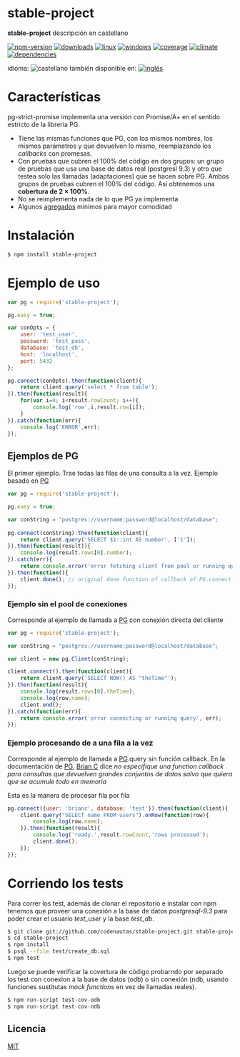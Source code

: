 <!--multilang v0 es:LEEME.md en:README.md -->
# stable-project
<!--lang:es-->
**stable-project** descripción en castellano
<!--lang:en--]
the description
[!--lang:*-->

<!-- cucardas -->
[![npm-version](https://img.shields.io/npm/v/stable-project.svg)](https://npmjs.org/package/stable-project)
[![downloads](https://img.shields.io/npm/dm/stable-project.svg)](https://npmjs.org/package/stable-project)
[![linux](https://img.shields.io/travis/codenautas/stable-project/master.svg)](https://travis-ci.org/codenautas/stable-project)
[![windows](https://ci.appveyor.com/api/projects/status/github/codenautas/stable-project?svg=true)](https://ci.appveyor.com/project/codenautas/stable-project)
[![coverage](https://img.shields.io/coveralls/codenautas/stable-project/master.svg)](https://coveralls.io/r/codenautas/stable-project)
[![climate](https://img.shields.io/codeclimate/github/codenautas/stable-project.svg)](https://codeclimate.com/github/codenautas/stable-project)
[![dependencies](https://img.shields.io/david/codenautas/stable-project.svg)](https://david-dm.org/codenautas/stable-project)

<!--multilang buttons-->

idioma: ![castellano](https://raw.githubusercontent.com/codenautas/multilang/master/img/lang-es.png)
también disponible en:
[![inglés](https://raw.githubusercontent.com/codenautas/multilang/master/img/lang-en.png)](README.md)

<!--lang:es-->

# Características

pg-strict-promise implementa una versión con Promise/A+ en el sentido estricto de la librería PG.
 * Tiene las mismas funciones que PG, con los mismos nombres, los mismos parámetros y que devuelven lo mismo, reemplazando los *callbacks* con promesas.
 * Con pruebas que cubren el 100% del código en dos grupos: un grupo de pruebas que usa una base de datos real (postgresl 9.3) y otro que testea solo las llamadas (adaptaciones) que se hacen sobre PG. Ambos grupos de pruebas cubren el 100% del código. Así obtenemos una **cobertura de 2 × 100%**.
 * No se reimplementa nada de lo que PG ya implementa
 * Algunos [agregados](docs/agregados.md) mínimos para mayor comodidad
 
<!--lang:en--]

# Features

PG Promise/A+ in the strict way:
 * The same functions, with the same name and same retunrs that in PG, but without callbacks
 * covers 100% by test in two groups: test with real database (postgresql 9.3) and test with mock functions. Each group covers 100% the code. It means that we have **2 × 100% of coverage**.
 * No reimplement nothing that PG does
 * Some minimal [additions](docs/additions.md) for comfort


[!--lang:es-->

# Instalación

<!--lang:en--]

# Install

[!--lang:*-->

```sh
$ npm install stable-project
```

<!--lang:es-->

# Ejemplo de uso

<!--lang:en--]

# Use example

[!--lang:*-->

```js 
var pg = require('stable-project');

pg.easy = true;

var conOpts = {
    user: 'test_user',
    password: 'test_pass',
    database: 'test_db',
    host: 'localhost',
    port: 5432
};

pg.connect(conOpts).then(function(client){
    return client.query('select * from table');
}).then(function(result){
    for(var i=0; i<result.rowCount; i++){
        console.log('row',i,result.row[i]);
    }
}).catch(function(err){
    console.log('ERROR',err);
});
```

<!--lang:es-->

## Ejemplos de PG

El primer ejemplo. Trae todas las filas de una consulta a la vez. Ejemplo basado en [PG](https://www.npmjs.com/package/pg#client-pooling)

<!--lang:en--]

## Examples of PG

The first easy example. One simple query that returns all rows. Example based in [PG](https://www.npmjs.com/package/pg#client-pooling)

[!--lang:*-->

```js
var pg = require('stable-project');

pg.easy = true;

var conString = "postgres://username:password@localhost/database";
 
pg.connect(conString).then(function(client){
    return client.query('SELECT $1::int AS number', ['1']);
}).then(function(result)){
    console.log(result.rows[0].number);
}).catch(err){
    return console.error('error fetching client from pool or running query', err);
}).then(function(){    
    client.done(); // original done function of callback of PG.connect
});
```

<!--lang:es-->

### Ejemplo sin el pool de conexiones

Corresponde al ejemplo de llamada a [PG](https://github.com/brianc/node-postgres#client-instance)
con conexión directa del cliente

<!--lang:en--]

In this example you see:
 * the Promise chain
 * parameters passed to *libpq* in the query function
 * `.then(function(result)` is the equivalent callback passed to query

### Example without connection pool

Corresponds to calls to [PG](https://github.com/brianc/node-postgres#client-instance) 
direct client instance

[!--lang:*-->

```js
var pg = require('stable-project');

var conString = "postgres://username:password@localhost/database";

var client = new pg.Client(conString);

client.connect().then(function(client){
    return client.query('SELECT NOW() AS "theTime"');
}).then(function(result){
    console.log(result.rows[0].theTime);
    console.log(row.name);
    client.end();
}).catch(function(err){
    return console.error('error connecting or running query', err);
});
```

<!--lang:es-->

### Ejemplo procesando de a una fila a la vez

Corresponde al ejemplo de llamada a [PG](https://github.com/brianc/node-postgres/wiki/Client#simple-query-without-callback).query 
sin función callback. En la documentación de [PG](https://github.com/brianc/node-postgres/wiki/Client#parameters-1),
[Brian C](https://github.com/brianc) dice *no especifique una function callback para consultas que devuelven grandes conjuntos de datos salvo que quiera que se acumule todo en memoria*
 
Esta es la manera de procesar fila por fila
 
<!--lang:en--]

### Example with fetch row by row

Corresponds to calls to [PG](https://github.com/brianc/node-postgres/wiki/Client#simple-query-without-callback).query 
without callback. In [PG](https://github.com/brianc/node-postgres/wiki/Client#parameters-1) documentation 
[Brian C](https://github.com/brianc) says *do not provide callback function for large result sets unless you're okay with loading the entire result set into memory*
 
This is the way for process data row by row

[!--lang:*-->

```js
pg.connect({user: 'brianc', database: 'test'}).then(function(client){
    client.query("SELECT name FROM users").onRow(function(row){
        console.log(row.name);
    }).then(function(result){
        console.log('ready.',result.rowCount,'rows processed');
        client.done();
    });
});
```

<!--lang:es-->

# Corriendo los tests

Para correr los test, además de clonar el repositorio e instalar con npm
tenemos que proveer una conexión a la base de datos *postgresql-9.3* para
poder crear el usuario *test_user* y la base *test_db*.
 
<!--lang:en--]

# Running tests

Clone the repository and install the developer dependencies in then normal way. 
You must provide a *postgresql-9.3* instalation for create a *test_db*.
Then you can test stable-project

[!--lang:*-->

```sh
$ git clone git://github.com/codenautas/stable-project.git stable-project
$ cd stable-project 
$ npm install
$ psql --file test/create_db.sql
$ npm test
```

<!--lang:es-->

Luego se puede verificar la covertura de código probarndo por separado los test con conexion a la base de datos (odb) 
o sin conexión (ndb, usando funciones sustitutas *mock functions* en vez de llamadas reales). 

<!--lang:en--]

Then you can also check coverage separadly: with only real db or with no-db (with mock functions). 

[!--lang:*-->

```js
$ npm run-script test-cov-odb
$ npm run-script test-cov-ndb
```

<!--lang:es-->

## Licencia

[MIT](LICENSE)

<!--lang:en--]

## License

[MIT](LICENSE)

[!--lang:*-->
